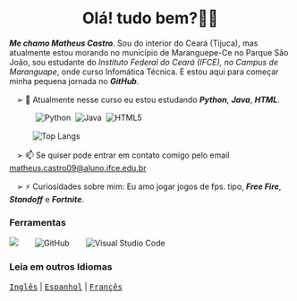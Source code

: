 <h1 align="center"> Olá! tudo bem?👋🏼</h1>

_**Me chamo Matheus Castro**_. Sou do interior do Ceará (Tijuca), mas atualmente estou morando no município de Maranguepe-Ce no Parque São João, sou estudante do *Instituto Federal do Ceará (IFCE), no Campus de Maranguape*, onde curso Infomática Técnica. E estou aqui para começar minha pequena jornada no _**GitHub**_.

ㅤ➢ 🌱 Atualmente nesse curso eu estou estudando _**Python**_, _**Java**_, _**HTML**_. 

             ![Python](https://img.shields.io/badge/python-3670A0?style=for-the-badge&logo=python&logoColor=ffdd54)
 ![Java](https://img.shields.io/badge/java-%23ED8B00.svg?style=for-the-badge&logo=openjdk&logoColor=white)
 ![HTML5](https://img.shields.io/badge/html-%23E34F26.svg?style=for-the-badge&logo=html5&logoColor=white)

ㅤㅤ    ![Top Langs](https://github-readme-stats.vercel.app/api/top-langs/?username=teuzzcastro&hide_progress=true)

ㅤ➢ 📫 Se quiser pode entrar em contato comigo pelo email matheus.castro09@aluno.ifce.edu.br

ㅤ➢ ⚡ Curiosidades sobre mim: Eu amo jogar jogos de fps. tipo, _**Free Fire**_, _**Standoff**_ e _**Fortnite**_.

### Ferramentas
![](https://img.shields.io/badge/Samsung-Galaxy_A55-999999?style=for-the-badge&logo=f-droid&logoColor=white)
ㅤㅤ![GitHub](https://img.shields.io/badge/github-%23181717.svg?style=for-the-badge&logo=github&logoColor=white)
ㅤㅤ![Visual Studio Code](https://img.shields.io/badge/Visual%20Studio%20Code-0078d7.svg?style=for-the-badge&logo=visual-studio-code&logoColor=white)

### Leia em outros Idiomas
<kbd>[Inglês](README.us.md)</kbd> | <kbd>[Espanhol](README.es.md)</kbd> | <kbd>[Françês](README.fr.md)</kbd>




